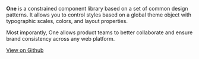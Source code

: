 <!-- # One -->

**One** is a constrained component library based on a set of common design patterns. It allows you to control styles based on a global theme object with typographic scales, colors, and layout properties.

Most imporantly, One allows product teams to better collaborate and ensure brand consistency across any web platform.

[View on Github](https://github.com/binhxn/component-library)
